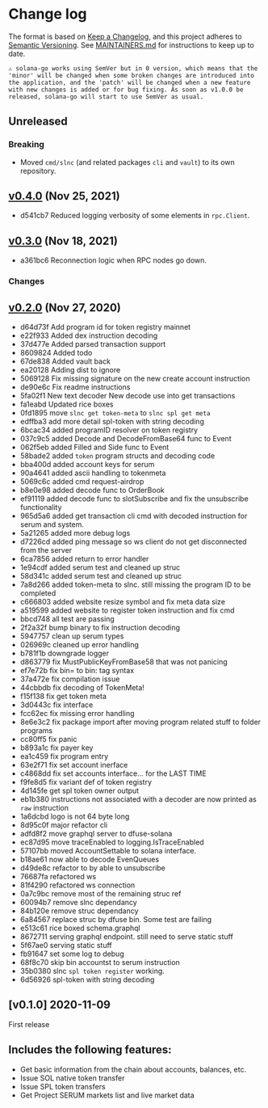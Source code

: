 # Change log

The format is based on
[Keep a Changelog](https://keepachangelog.com/en/1.0.0/), and this
project adheres to
[Semantic Versioning](https://semver.org/spec/v2.0.0.html). See
[MAINTAINERS.md](./MAINTAINERS.md) for instructions to keep up to
date.

```
⚠️ solana-go works using SemVer but in 0 version, which means that the 'minor' will be changed when some broken changes are introduced into the application, and the 'patch' will be changed when a new feature with new changes is added or for bug fixing. As soon as v1.0.0 be released, solana-go will start to use SemVer as usual.
```

## Unreleased

### Breaking

- Moved `cmd/slnc` (and related packages `cli` and `vault`) to its own repository.

## [v0.4.0](https://github.com/streamingfast/solana-go/releases/edit/v0.3.0) (Nov 25, 2021)

- d541cb7 Reduced logging verbosity of some elements in `rpc.Client`.

## [v0.3.0](https://github.com/streamingfast/solana-go/releases/edit/v0.3.0) (Nov 18, 2021)

- a361bc6 Reconnection logic when RPC nodes go down.

### Changes

## [v0.2.0](https://github.com/streamingfast/solana-go/releases/edit/v0.2.0) (Nov 27, 2020)

- d64d73f Add program id for token registry mainnet
- e22f933 Added dex instruction decoding
- 37d477e Added parsed transaction support
- 8609824 Added todo
- 67de838 Added vault back
- ea20128 Adding dist to ignore
- 5069128 Fix missing signature on the new create account instruction
- de90e6c Fix readme instructions
- 5fa02f1 New text decoder New decode use into get transactions
- fa1eabd Updated rice boxes
- 0fd1895 move `slnc get token-meta` to `slnc spl get meta`
- edffba3 add more detail spl-token with string decoding
- 6bcac34 added programID resolver on token registry
- 037c9c5 added Decode and DecodeFromBase64 func to Event
- 062f5eb added Filled and Side func to Event
- 58bade2 added `token` program structs and decoding code
- bba400d added account keys for serum
- 90a4641 added ascii handling to tokenmeta
- 5069c6c added cmd request-airdrop
- b8e0e98 added decode func to OrderBook
- ef91119 added decode func to slotSubscribe and fix the unsubscribe functionality
- 965d5a6 added get transaction cli cmd with decoded instruction for serum and system.
- 5a21265 added more debug logs
- d7226cd added ping message so ws client do not get disconnected from the server
- 6ca7856 added return to error handler
- 1e94cdf added serum test and cleaned up struc
- 58d341c added serum test and cleaned up struc
- 7a8d266 added token-meta to slnc. still missing the program ID to be completed
- c666803 added website resize symbol and fix meta data size
- a519599 added website to register token instruction and fix cmd
- bbcd748 all test are passing
- 2f2a32f bump binary to fix instruction decoding
- 5947757 clean up serum types
- 026969c cleaned up error handling
- b781f1b downgrade logger
- d863779 fix MustPublicKeyFromBase58 that was not panicing
- ef7e72b fix bin= to bin: tag syntax
- 37a472e fix compilation issue
- 44cbbdb fix decoding of TokenMeta!
- f15f138 fix get token meta
- 3d0443c fix interface
- fcc62ec fix missing error handling
- 8e6e3c2 fix package import after moving program related stuff to folder programs
- cc80ff5 fix panic
- b893a1c fix payer key
- ea1c459 fix program entry
- 63e2f71 fix set account inerface
- c4868dd fix set accounts interface... for the LAST TIME
- f9fe8d5 fix variant def of token registry
- 4d145fe get spl token owner output
- eb1b380 instructions not associated with a decoder are now printed as `raw` instruction
- 1a6dcbd logo is not 64 byte long
- 8d95c0f major refactor cli
- adfd8f2 move graphql server to dfuse-solana
- ec87d95 move traceEnabled to logging.IsTraceEnabled
- 57107bb moved AccountSettable to solana interface.
- b18ae61 now able to decode EvenQueues
- d49de8c refactor to by able to unsubscribe
- 76687fa refactored ws
- 81f4290 refactored ws connection
- 0a7c9bc remove most of the remaining struc ref
- 60094b7 remove slnc dependancy
- 84b120e remove struc dependancy
- 6a84567 replace struc by dfuse bin. Some test are failing
- e513c61 rice boxed schema.graphql
- 8672711 serving graphql endpoint. still need to serve static stuff
- 5f67ae0 serving static stuff
- fb91647 set some log to debug
- 68f8c70 skip bin accountst to serum instruction
- 35b0380 slnc `spl token register` working.
- 6d56926 spl-token with string decoding

## [v0.1.0] 2020-11-09

First release

## Includes the following features:

* Get basic information from the chain about accounts, balances, etc.
* Issue SOL native token transfer
* Issue SPL token transfers
* Get Project SERUM markets list and live market data